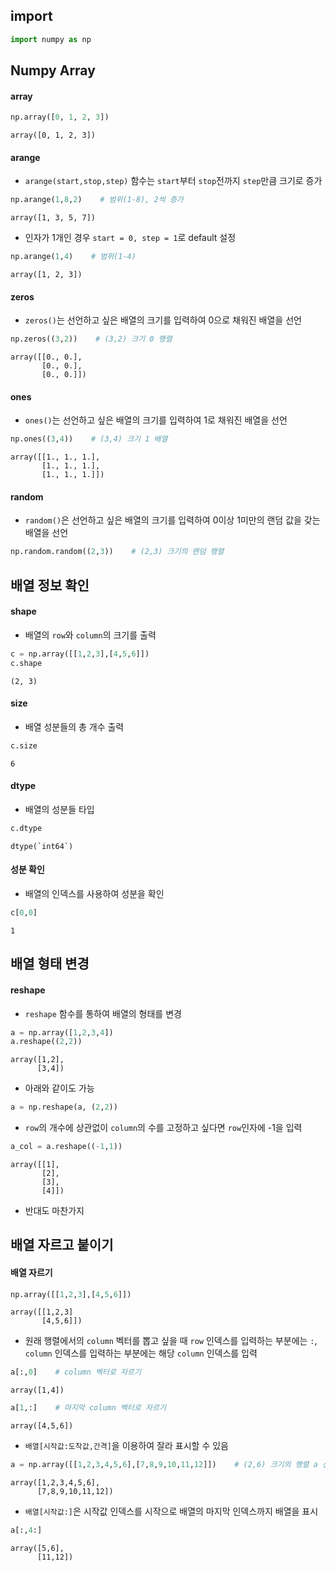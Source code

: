 
## import
```python
import numpy as np
```

## Numpy Array

#### array
```python
np.array([0, 1, 2, 3])
```
```
array([0, 1, 2, 3])
```

#### arange
- `arange(start,stop,step)` 함수는 `start`부터 `stop`전까지 `step`만큼 크기로 증가
```python
np.arange(1,8,2)    # 범위(1-8), 2씩 증가
```
```
array([1, 3, 5, 7])
```
- 인자가 1개인 경우 `start = 0, step = 1`로 default 설정
```python
np.arange(1,4)    # 범위(1-4)
```
```
array([1, 2, 3])
```

#### zeros
- `zeros()`는 선언하고 싶은 배열의 크기를 입력하여 0으로 채워진 배열을 선언
```python
np.zeros((3,2))    # (3,2) 크기 0 행렬
```
```
array([[0., 0.],
	   [0., 0.],
	   [0., 0.]])
```

#### ones
- `ones()`는 선언하고 싶은 배열의 크기를 입력하여 1로 채워진 배열을 선언
```python
np.ones((3,4))    # (3,4) 크기 1 배열
```
```
array([[1., 1., 1.],
       [1., 1., 1.],
       [1., 1., 1.]])
```

#### random
- `random()`은 선언하고 싶은 배열의 크기를 입력하여 0이상 1미만의 랜덤 값을 갖는 배열을 선언
```python
np.random.random((2,3))    # (2,3) 크기의 랜덤 행렬
```


## 배열 정보 확인

#### shape
- 배열의 `row`와 `column`의 크기를 출력
```python
c = np.array([[1,2,3],[4,5,6]])
c.shape
```
```
(2, 3)
```

#### size
- 배열 성분들의 총 개수 출력
```python
c.size
```
```
6
```

#### dtype
- 배열의 성분들 타입
```python
c.dtype
```
```
dtype(`int64`)
```

#### 성분 확인
- 배열의 인덱스를 사용하여 성분을 확인
```python
c[0,0]
```
```
1
```


## 배열 형태 변경

#### reshape
- `reshape` 함수를 통하여 배열의 형태를 변경
```python
a = np.array([1,2,3,4])
a.reshape((2,2))
```
```
array([1,2],
	  [3,4])
```
- 아래와 같이도 가능
```python
a = np.reshape(a, (2,2))
```
- `row`의 개수에 상관없이 `column`의 수를 고정하고 싶다면 `row`인자에 -1을 입력
```python
a_col = a.reshape((-1,1))
```
```
array([[1],
	   [2],
	   [3],
	   [4]])
```
- 반대도 마찬가지


## 배열 자르고 붙이기

#### 배열 자르기
```python
np.array([[1,2,3],[4,5,6]])
```
```
array([[1,2,3]
	   [4,5,6]])
```
- 원래 행렬에서의 `column` 벡터를 뽑고 싶을 때 `row` 인덱스를 입력하는 부분에는 `:`, `column` 인덱스를 입력하는 부분에는 해당 `column` 인덱스를 입력
```python
a[:,0]    # column 벡터로 자르기
```
```
array([1,4])
```
```python
a[1,:]    # 마지막 column 벡터로 자르기
```
```
array([4,5,6])
```
- `배열[시작값:도착값,간격]`을 이용하여 잘라 표시할 수 있음
```python
a = np.array([[1,2,3,4,5,6],[7,8,9,10,11,12]])    # (2,6) 크기의 행렬 a 선언
```
```
array([1,2,3,4,5,6],
      [7,8,9,10,11,12])
```
- `배열[시작값:]`은 시작값 인덱스를 시작으로 배열의 마지막 인덱스까지 배열을 표시
```python
a[:,4:]
```
```
array([5,6],
	  [11,12])
```
